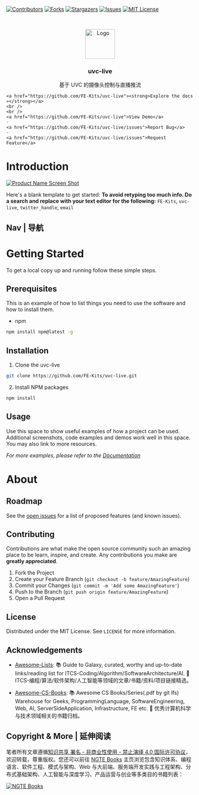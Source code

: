 [![Contributors][contributors-shield]][contributors-url]
[![Forks][forks-shield]][forks-url]
[![Stargazers][stars-shield]][stars-url]
[![Issues][issues-shield]][issues-url]
[![MIT License][license-shield]][license-url]

<!-- PROJECT LOGO -->
<br />
<p align="center">
  <a href="https://github.com/FE-Kits/uvc-live">
    <img src="https://s2.ax1x.com/2020/01/06/lr21MT.png" alt="Logo" width="80" height="80">
  </a>

  <h3 align="center">uvc-live</h3>

  <p align="center">
    基于 UVC 的摄像头控制与直播推流
    <br />

    <a href="https://github.com/FE-Kits/uvc-live"><strong>Explore the docs »</strong></a>
    <br />
    <br />
    <a href="https://github.com/FE-Kits/uvc-live">View Demo</a>
    ·
    <a href="https://github.com/FE-Kits/uvc-live/issues">Report Bug</a>
    ·
    <a href="https://github.com/FE-Kits/uvc-live/issues">Request Feature</a>

  </p>
</p>

<!-- ABOUT THE PROJECT -->

# Introduction

[![Product Name Screen Shot](https://s2.ax1x.com/2020/01/06/lr2YdJ.md.png)](https://example.com)

Here's a blank template to get started:
**To avoid retyping too much info. Do a search and replace with your text editor for the following:**
`FE-Kits`, `uvc-live`, `twitter_handle`, `email`

## Nav | 导航

# Getting Started

To get a local copy up and running follow these simple steps.

## Prerequisites

This is an example of how to list things you need to use the software and how to install them.

- npm

```sh
npm install npm@latest -g
```

## Installation

1. Clone the uvc-live

```sh
git clone https://github.com/FE-Kits/uvc-live.git
```

2. Install NPM packages

```sh
npm install
```

<!-- USAGE EXAMPLES -->

## Usage

Use this space to show useful examples of how a project can be used. Additional screenshots, code examples and demos work well in this space. You may also link to more resources.

_For more examples, please refer to the [Documentation](https://example.com)_

# About

<!-- ROADMAP -->

## Roadmap

See the [open issues](https://github.com/FE-Kits/uvc-live/issues) for a list of proposed features (and known issues).

<!-- CONTRIBUTING -->

## Contributing

Contributions are what make the open source community such an amazing place to be learn, inspire, and create. Any contributions you make are **greatly appreciated**.

1. Fork the Project
2. Create your Feature Branch (`git checkout -b feature/AmazingFeature`)
3. Commit your Changes (`git commit -m 'Add some AmazingFeature'`)
4. Push to the Branch (`git push origin feature/AmazingFeature`)
5. Open a Pull Request

<!-- LICENSE -->

## License

Distributed under the MIT License. See `LICENSE` for more information.

<!-- ACKNOWLEDGEMENTS -->

## Acknowledgements

- [Awesome-Lists](https://github.com/wx-chevalier/Awesome-Lists): 📚 Guide to Galaxy, curated, worthy and up-to-date links/reading list for ITCS-Coding/Algorithm/SoftwareArchitecture/AI. 💫 ITCS-编程/算法/软件架构/人工智能等领域的文章/书籍/资料/项目链接精选。

- [Awesome-CS-Books](https://github.com/wx-chevalier/Awesome-CS-Books): :books: Awesome CS Books/Series(.pdf by git lfs) Warehouse for Geeks, ProgrammingLanguage, SoftwareEngineering, Web, AI, ServerSideApplication, Infrastructure, FE etc. :dizzy: 优秀计算机科学与技术领域相关的书籍归档。

## Copyright & More | 延伸阅读

笔者所有文章遵循[知识共享 署名 - 非商业性使用 - 禁止演绎 4.0 国际许可协议](https://creativecommons.org/licenses/by-nc-nd/4.0/deed.zh)，欢迎转载，尊重版权。您还可以前往 [NGTE Books](https://ng-tech.icu/books/) 主页浏览包含知识体系、编程语言、软件工程、模式与架构、Web 与大前端、服务端开发实践与工程架构、分布式基础架构、人工智能与深度学习、产品运营与创业等多类目的书籍列表：

[![NGTE Books](https://s2.ax1x.com/2020/01/18/19uXtI.png)](https://ng-tech.icu/books/)

<!-- MARKDOWN LINKS & IMAGES -->
<!-- https://www.markdownguide.org/basic-syntax/#reference-style-links -->

[contributors-shield]: https://img.shields.io/github/contributors/FE-Kits/uvc-live.svg?style=flat-square
[contributors-url]: https://github.com/FE-Kits/uvc-live/graphs/contributors
[forks-shield]: https://img.shields.io/github/forks/FE-Kits/uvc-live.svg?style=flat-square
[forks-url]: https://github.com/FE-Kits/uvc-live/network/members
[stars-shield]: https://img.shields.io/github/stars/FE-Kits/uvc-live.svg?style=flat-square
[stars-url]: https://github.com/FE-Kits/uvc-live/stargazers
[issues-shield]: https://img.shields.io/github/issues/FE-Kits/uvc-live.svg?style=flat-square
[issues-url]: https://github.com/FE-Kits/uvc-live/issues
[license-shield]: https://img.shields.io/github/license/FE-Kits/uvc-live.svg?style=flat-square
[license-url]: https://github.com/FE-Kits/uvc-live/blob/master/LICENSE.txt

